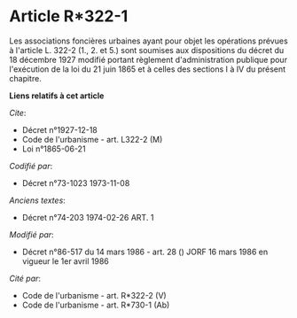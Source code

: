 # Article R*322-1

Les associations foncières urbaines ayant pour objet les opérations prévues à l'article L. 322-2 (1., 2. et 5.) sont soumises
aux dispositions du décret du 18 décembre 1927 modifié portant règlement d'administration publique pour l'exécution de la loi
du 21 juin 1865 et à celles des sections I à IV du présent chapitre.

**Liens relatifs à cet article**

_Cite_:

  - Décret n°1927-12-18
  - Code de l'urbanisme - art. L322-2 (M)
  - Loi n°1865-06-21

_Codifié par_:

  - Décret n°73-1023 1973-11-08

_Anciens textes_:

  - Décret n°74-203 1974-02-26 ART. 1

_Modifié par_:

  - Décret n°86-517 du 14 mars 1986 - art. 28 () JORF 16 mars 1986 en vigueur le 1er avril 1986

_Cité par_:

  - Code de l'urbanisme - art. R*322-2 (V)
  - Code de l'urbanisme - art. R*730-1 (Ab)

